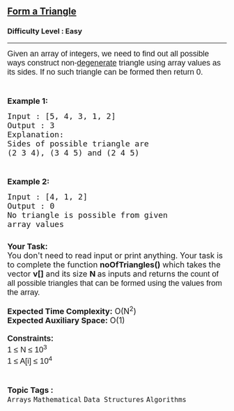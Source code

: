 <h2><a href="https://practice.geeksforgeeks.org/problems/form-a-triangle5935/1">Form a Triangle</a></h2><h3>Difficulty Level : Easy</h3><hr><div class="problems_problem_content__Xm_eO"><p><span style="font-size:18px"><span style="font-family:arial,helvetica,sans-serif">Given an array of integers, we need to find out all&nbsp;possible ways&nbsp;construct&nbsp;non-<a href="https://en.wikipedia.org/wiki/Degeneracy_(mathematics)#Triangle">degenerate</a>&nbsp;triangle using array values as its sides. If no such triangle can be formed then return 0.</span></span></p>

<p>&nbsp;</p>

<p><span style="font-size:18px"><strong>Example 1:</strong></span></p>

<pre><span style="font-size:18px">Input : [5, 4, 3, 1, 2]
Output : 3
Explanation:
Sides of possible triangle are
(2 3 4), (3 4 5) and (2 4 5)</span></pre>

<p>&nbsp;</p>

<p><span style="font-size:18px"><strong>Example 2:</strong></span></p>

<pre><span style="font-size:18px">Input : [4, 1, 2]
Output : 0 
No triangle is possible from given
array values</span>

</pre>

<p><span style="font-size:18px"><strong>Your Task:&nbsp;&nbsp;</strong><br>
You don't need to read input or print anything. Your task is to complete the function&nbsp;<strong>noOfTriangles()</strong>&nbsp;which takes the vector <strong>v[]</strong> and its size <strong>N </strong>as inputs and returns <span style="font-family:arial,helvetica,sans-serif">the count of all possible triangles that can be formed using the values from the array.</span></span><br>
<br>
<span style="font-size:18px"><strong>Expected Time Complexity:</strong> O(N<sup>2</sup>)<br>
<strong>Expected Auxiliary Space:</strong> O(1)<br>
<br>
<span style="font-family:arial,helvetica,sans-serif"><strong>Constraints:</strong></span></span><br>
<span style="font-size:18px"><span style="font-family:arial,helvetica,sans-serif">1 ≤ N&nbsp;≤ 10<sup>3</sup></span><br>
<span style="font-family:arial,helvetica,sans-serif">1&nbsp;≤ A[i]&nbsp;≤ 10<sup>4</sup></span></span></p>
</div><br><p><span style=font-size:18px><strong>Topic Tags : </strong><br><code>Arrays</code>&nbsp;<code>Mathematical</code>&nbsp;<code>Data Structures</code>&nbsp;<code>Algorithms</code>&nbsp;